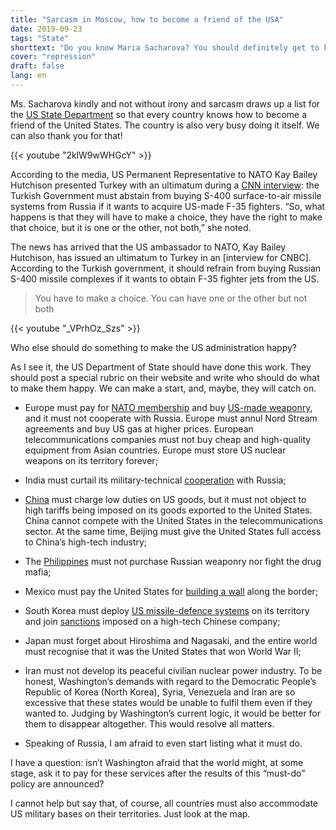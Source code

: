 ```yaml
---
title: "Sarcasm in Moscow, how to become a friend of the USA"
date: 2019-09-23
tags: "State"
shorttext: "Do you know Maria Sacharova? You should definitely get to know the lady. This woman is a spokeswoman for the Russian Foreign Ministry and the best thing you can find in politics."
cover: "repression"
draft: false
lang: en
---
```


Ms. Sacharova kindly and not without irony and sarcasm draws up a list for the [US State Department](http://www.mid.ru/ru/press_service/spokesman/briefings/-/asset_publisher/D2wHaWMCU6Od/content/id/3672703?p_p_id=101_INSTANCE_D2wHaWMCU6Od&_101_INSTANCE_D2wHaWMCU6Od_languageId=en_GB "Briefing by Foreign Ministry Spokesperson Maria Zakharova, June 5, 2019") so that every country knows how to become a friend of the United States. The country is also very busy doing it itself. We can also thank you for that!

{{< youtube "2klW9wWHGcY" >}}

According to the media, US Permanent Representative to NATO Kay Bailey Hutchison presented Turkey with an ultimatum during a [CNN interview](https://www.cnbc.com/2019/06/04/us-nato-ambassador-turkey-must-cancel-russia-s-400-missile-purchase.html "US NATO ambassador says Turkey must back down on Russian missile purchase"): the Turkish Government must abstain from buying S-400 surface-to-air missile systems from Russia if it wants to acquire US-made F-35 fighters. “So, what happens is that they will have to make a choice, they have the right to make that choice, but it is one or the other, not both,” she noted.

The news has arrived that the US ambassador to NATO, Kay Bailey Hutchison, has issued an ultimatum to Turkey in an [interview for CNBC]. According to the Turkish government, it should refrain from buying Russian S-400 missile complexes if it wants to obtain F-35 fighter jets from the US.

> You have to make a choice. You can have one or the other but not both

{{< youtube "_VPrhOz_Szs" >}}

Who else should do something to make the US administration happy?

As I see it, the US Department of State should have done this work. They should post a special rubric on their website and write who should do what to make them happy. We can make a start, and, maybe, they will catch on.

  - Europe must pay for [NATO membership](https://www.bloomberg.com/news/articles/2019-03-08/trump-said-to-seek-huge-premium-from-allies-hosting-u-s-troops "Trump Seeks Huge Premium From Allies Hosting U.S. Troops") and buy [US-made weaponry](https://elpais.com/internacional/2019/06/01/actualidad/1559389670_532613.html "EE UU da un ultimátum a Europa para que rectifique su plan de defensa"), and it must not cooperate with Russia. Europe must annul Nord Stream agreements and buy US gas at higher prices. European telecommunications companies must not buy cheap and high-quality equipment from Asian countries. Europe must store US nuclear weapons on its territory forever;

  - India must curtail its military-technical [cooperation](https://www.scmp.com/news/asia/diplomacy/article/2161925/india-receives-us-warning-over-buying-weapons-russia "India receives US warning about buying weapons from Russia") with Russia;

  - [China](http://vesti7.ru/video/1905233/episode/26-05-2019/ "ЭФИР ОТ 26.05.2019") must charge low duties on US goods, but it must not object to high tariffs being imposed on its goods exported to the United States. China cannot compete with the United States in the telecommunications sector. At the same time, Beijing must give the United States full access to China’s high-tech industry;

  - The [Philippines](https://www.arabnews.com/node/1549891/world "Moscow to supply state-of-the-art weapons to Manila") must not purchase Russian weaponry nor fight the drug mafia;
  
  - Mexico must pay the United States for [building a wall](https://www.politifact.com/truth-o-meter/promises/trumpometer/promise/1397/build-wall-and-make-mexico-pay-it/ "Donald Trump stalls on promise to build a wall, have Mexico pay for it") along the border;

  - South Korea must deploy [US missile-defence systems](https://www.scmp.com/week-asia/geopolitics/article/2120452/china-wins-its-war-against-south-koreas-us-thaad-missile "China wins its war against South Korea’s US THAAD missile shield – without firing a shot") on its territory and join [sanctions](https://pulsenews.co.kr/view.php?year=2019&no=346275 "S. Korea under pressure to join U.S. anti-Huawei campaign") imposed on a high-tech Chinese company;

  - Japan must forget about Hiroshima and Nagasaki, and the entire world must recognise that it was the United States that won World War II;

  - Iran must not develop its peaceful civilian nuclear power industry. To be honest, Washington’s demands with regard to the Democratic People’s Republic of Korea (North Korea), Syria, Venezuela and Iran are so excessive that these states would be unable to fulfil them even if they wanted to. Judging by Washington’s current logic, it would be better for them to disappear altogether. This would resolve all matters.

  - Speaking of Russia, I am afraid to even start listing what it must do.

I have a question: isn’t Washington afraid that the world might, at some stage, ask it to pay for these services after the results of this “must-do” policy are announced?

I cannot help but say that, of course, all countries must also accommodate US military bases on their territories. Just look at the map.
